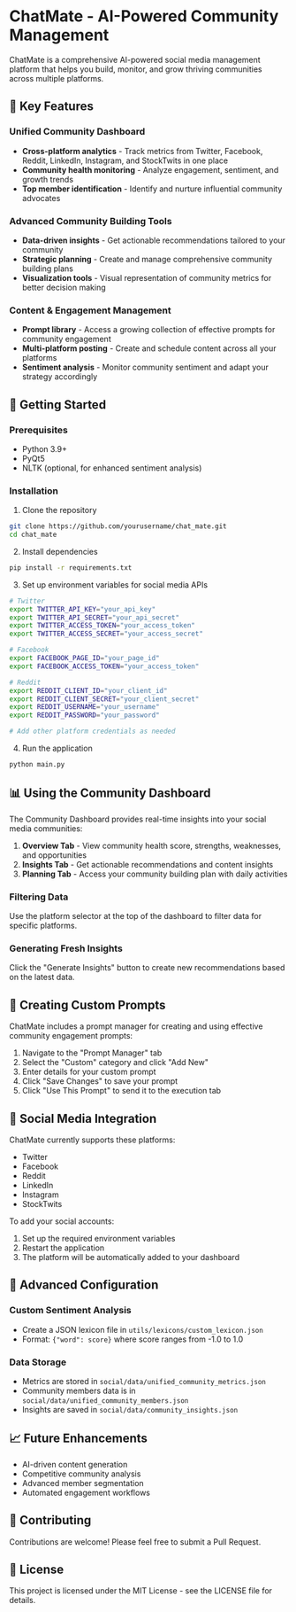 # ChatMate - AI-Powered Community Management

ChatMate is a comprehensive AI-powered social media management platform that helps you build, monitor, and grow thriving communities across multiple platforms.

## 🌟 Key Features

### Unified Community Dashboard
- **Cross-platform analytics** - Track metrics from Twitter, Facebook, Reddit, LinkedIn, Instagram, and StockTwits in one place
- **Community health monitoring** - Analyze engagement, sentiment, and growth trends
- **Top member identification** - Identify and nurture influential community advocates

### Advanced Community Building Tools
- **Data-driven insights** - Get actionable recommendations tailored to your community
- **Strategic planning** - Create and manage comprehensive community building plans
- **Visualization tools** - Visual representation of community metrics for better decision making

### Content & Engagement Management
- **Prompt library** - Access a growing collection of effective prompts for community engagement
- **Multi-platform posting** - Create and schedule content across all your platforms
- **Sentiment analysis** - Monitor community sentiment and adapt your strategy accordingly

## 🚀 Getting Started

### Prerequisites
- Python 3.9+
- PyQt5
- NLTK (optional, for enhanced sentiment analysis)

### Installation

1. Clone the repository
```bash
git clone https://github.com/yourusername/chat_mate.git
cd chat_mate
```

2. Install dependencies
```bash
pip install -r requirements.txt
```

3. Set up environment variables for social media APIs
```bash
# Twitter
export TWITTER_API_KEY="your_api_key"
export TWITTER_API_SECRET="your_api_secret"
export TWITTER_ACCESS_TOKEN="your_access_token"
export TWITTER_ACCESS_SECRET="your_access_secret"

# Facebook
export FACEBOOK_PAGE_ID="your_page_id"
export FACEBOOK_ACCESS_TOKEN="your_access_token"

# Reddit
export REDDIT_CLIENT_ID="your_client_id"
export REDDIT_CLIENT_SECRET="your_client_secret"
export REDDIT_USERNAME="your_username"
export REDDIT_PASSWORD="your_password"

# Add other platform credentials as needed
```

4. Run the application
```bash
python main.py
```

## 📊 Using the Community Dashboard

The Community Dashboard provides real-time insights into your social media communities:

1. **Overview Tab** - View community health score, strengths, weaknesses, and opportunities
2. **Insights Tab** - Get actionable recommendations and content insights
3. **Planning Tab** - Access your community building plan with daily activities

### Filtering Data
Use the platform selector at the top of the dashboard to filter data for specific platforms.

### Generating Fresh Insights
Click the "Generate Insights" button to create new recommendations based on the latest data.

## 🧩 Creating Custom Prompts

ChatMate includes a prompt manager for creating and using effective community engagement prompts:

1. Navigate to the "Prompt Manager" tab
2. Select the "Custom" category and click "Add New"
3. Enter details for your custom prompt
4. Click "Save Changes" to save your prompt
5. Click "Use This Prompt" to send it to the execution tab

## 📱 Social Media Integration

ChatMate currently supports these platforms:
- Twitter
- Facebook
- Reddit
- LinkedIn
- Instagram
- StockTwits

To add your social accounts:
1. Set up the required environment variables
2. Restart the application
3. The platform will be automatically added to your dashboard

## 🔧 Advanced Configuration

### Custom Sentiment Analysis
- Create a JSON lexicon file in `utils/lexicons/custom_lexicon.json`
- Format: `{"word": score}` where score ranges from -1.0 to 1.0

### Data Storage
- Metrics are stored in `social/data/unified_community_metrics.json`
- Community members data is in `social/data/unified_community_members.json`
- Insights are saved in `social/data/community_insights.json`

## 📈 Future Enhancements
- AI-driven content generation
- Competitive community analysis
- Advanced member segmentation
- Automated engagement workflows

## 🤝 Contributing
Contributions are welcome! Please feel free to submit a Pull Request.

## 📝 License
This project is licensed under the MIT License - see the LICENSE file for details. 